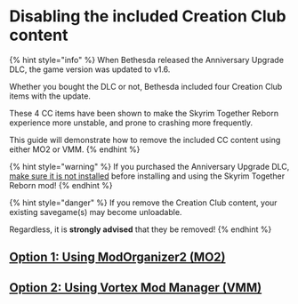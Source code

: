 # Disabling the included Creation Club content

{% hint style="info" %}
When Bethesda released the Anniversary Upgrade DLC, the game version was updated to v1.6.

Whether you bought the DLC or not, Bethesda included four Creation Club items with the update.

These 4 CC items have been shown to make the Skyrim Together Reborn experience more unstable, and prone to crashing more frequently.

This guide will demonstrate how to remove the included CC content using either MO2 or VMM.
{% endhint %}

{% hint style="warning" %}
If you purchased the Anniversary Upgrade DLC, [make sure it is not installed](../../client-setup/initial-setup/launching-the-game.md#making-sure-anniversary-upgrade-dlc-is-disabled) before installing and using the Skyrim Together Reborn mod!
{% endhint %}

{% hint style="danger" %}
If you remove the Creation Club content, your existing savegame(s) may become unloadable.

Regardless, it is **strongly advised** that they be removed!
{% endhint %}

## [Option 1: Using ModOrganizer2 (MO2)](using-modorganizer2.md)

## [Option 2: Using Vortex Mod Manager (VMM)](using-vortex-mod-manager.md)
